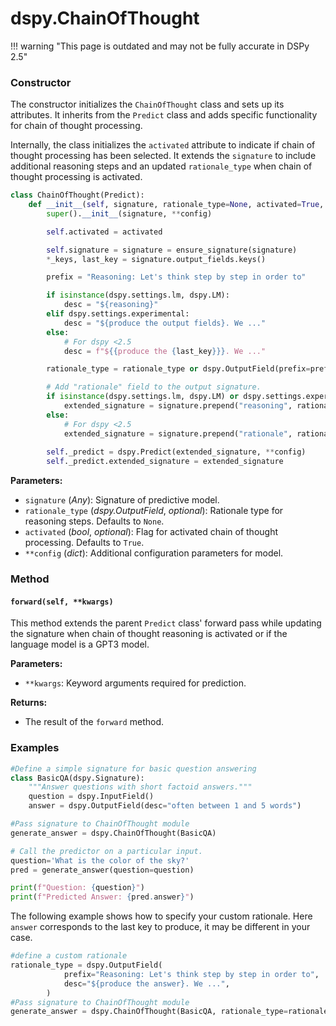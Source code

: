 # dspy.ChainOfThought

!!! warning "This page is outdated and may not be fully accurate in DSPy 2.5"


### Constructor

The constructor initializes the `ChainOfThought` class and sets up its attributes. It inherits from the `Predict` class and adds specific functionality for chain of thought processing. 

Internally, the class initializes the `activated` attribute to indicate if chain of thought processing has been selected. It extends the `signature` to include additional reasoning steps and an updated `rationale_type` when chain of thought processing is activated.

```python
class ChainOfThought(Predict):
    def __init__(self, signature, rationale_type=None, activated=True, **config):
        super().__init__(signature, **config)

        self.activated = activated

        self.signature = signature = ensure_signature(signature)
        *_keys, last_key = signature.output_fields.keys()

        prefix = "Reasoning: Let's think step by step in order to"

        if isinstance(dspy.settings.lm, dspy.LM):
            desc = "${reasoning}"
        elif dspy.settings.experimental:
            desc = "${produce the output fields}. We ..."
        else:
            # For dspy <2.5
            desc = f"${{produce the {last_key}}}. We ..."

        rationale_type = rationale_type or dspy.OutputField(prefix=prefix, desc=desc)

        # Add "rationale" field to the output signature.
        if isinstance(dspy.settings.lm, dspy.LM) or dspy.settings.experimental:
            extended_signature = signature.prepend("reasoning", rationale_type, type_=str)
        else:
            # For dspy <2.5
            extended_signature = signature.prepend("rationale", rationale_type, type_=str)
        
        self._predict = dspy.Predict(extended_signature, **config)
        self._predict.extended_signature = extended_signature
```

**Parameters:**
- `signature` (_Any_): Signature of predictive model.
- `rationale_type` (_dspy.OutputField_, _optional_): Rationale type for reasoning steps. Defaults to `None`.
- `activated` (_bool_, _optional_): Flag for activated chain of thought processing. Defaults to `True`.
- `**config` (_dict_): Additional configuration parameters for model.

### Method

#### `forward(self, **kwargs)`

This method extends the parent `Predict` class' forward pass while updating the signature when chain of thought reasoning is activated or if the language model is a GPT3 model.

**Parameters:**
- `**kwargs`: Keyword arguments required for prediction.

**Returns:**
- The result of the `forward` method.

### Examples

```python
#Define a simple signature for basic question answering
class BasicQA(dspy.Signature):
    """Answer questions with short factoid answers."""
    question = dspy.InputField()
    answer = dspy.OutputField(desc="often between 1 and 5 words")

#Pass signature to ChainOfThought module
generate_answer = dspy.ChainOfThought(BasicQA)

# Call the predictor on a particular input.
question='What is the color of the sky?'
pred = generate_answer(question=question)

print(f"Question: {question}")
print(f"Predicted Answer: {pred.answer}")
```

The following example shows how to specify your custom rationale. Here `answer` corresponds to the last key to produce, it may be different in your case. 

```python
#define a custom rationale
rationale_type = dspy.OutputField(
            prefix="Reasoning: Let's think step by step in order to",
            desc="${produce the answer}. We ...",
        )
#Pass signature to ChainOfThought module
generate_answer = dspy.ChainOfThought(BasicQA, rationale_type=rationale_type)
```
